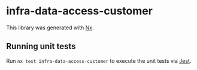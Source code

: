 # infra-data-access-customer

This library was generated with [Nx](https://nx.dev).

## Running unit tests

Run `nx test infra-data-access-customer` to execute the unit tests via [Jest](https://jestjs.io).
